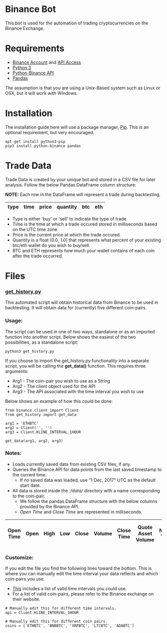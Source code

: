 # Binance Bot
This bot is used for the automation of trading cryptocurrencies on the Binance Exchange.

# Requirements
- [Binance Account](https://www.binance.com/register.html) and [API Access](https://www.binance.com/userCenter/createApi.html)
- [Python 3](https://www.python.org/downloads/)
- [Python-Binance API](https://github.com/sammchardy/python-binance)
- [Pandas](https://pandas.pydata.org)

The assumption is that you are using a Unix-Based system such as Linux or OSX, but it will work with Windows.

# Installation
The installation guide here will use a package manager, [Pip](https://pip.pypa.io/en/stable/). This is an optional requirement, but very encouraged.

```
apt-get install python3-pip
pip3 install python-binance pandas
```

# Trade Data
Trade Data is created by your unique bot and stored in a CSV file for later analysis. Follow the below Pandas.DataFrame column structure:

**NOTE:** Each row in the DataFrame will represent a trade during backtesting.

| type | time | price | quantity | btc | eth |
| ---- | -----| ----- | -------- | --- | --- |

- Type is either 'buy' or 'sell' to indicate the type of trade
- Time is the time at which a trade occured stored in milliseconds based on the UTC time zone.
- Price is the current price at which the trade occured.
- Quantity is a float (0.0, 1.0] that represents what percent of your existing btc/eth wallet do you wish to buy/sell.
- BTC and ETH represents how much your wallet contains of each coin after the trade occurred.

# Files

### [get_history.py](https://github.com/AlecMasterson/binance-bot/blob/master/get_history.py)
This automated script will obtain historical data from Binance to be used in backtesting. It will obtain data for (currently) five different coin-pairs.

### Usage:
The script can be used in one of two ways, standalone or as an imported function into another script. Below shows the easiest of the two possibilities, as a standalone script:

```
python3 get_history.py
```

If you choose to import the get_history.py functionality into a separate script, you will be calling the **get_data()** function. This requires three arguments:
- Arg1 - The coin-pair you wish to use as a String
- Arg2 - The client object used for the API
- Arg3 - The API associated with the time interval you wish to use

Below shows an example of how this could be done:

```
from binance.client import Client
from get_history import get_data

arg1 = 'ETHBTC'
arg2 = Client('', '')
arg3 = Client.KLINE_INTERVAL_1HOUR

get_data(arg1, arg2, arg3)
```
### Notes:
- Loads currently saved data from existing CSV files, if any.
- Queries the Binance API for data points from the last saved timestamp to the current time.
  - If no saved data was loaded, use "1 Dec, 2017" UTC as the default start date.
- All data is stored inside the *./data/* directory with a name corresponding to the coin-pair.
  - We follow the pandas.DataFrame structure with the below columns provided by the Binance API.
  - *Open Time* and *Close Time* are represented in milliseconds.

| Open Time | Open | High | Low | Close | Volume | Close Time | Quote Asset Volume | Number Trades | Taker Base Asset Volume | Take Quote Asset Volume | Ignore |
| --------- | ----| ----- | --- | ----- | ------ | ---------- | ------------------ | ------------- | ----------------------- | ----------------------- | ------ |

### Customize:
If you edit the file you find the following lines toward the bottom. This is where you can manually edit the time interval your data reflects and which coin-pairs you use.
- [This](https://python-binance.readthedocs.io/en/latest/constants.html) includes a list of valid time intervals you could use.
- For a list of valid coin-pairs, please refer to the Binance exchange on their website.

```
# Manually edit this for different time intervals.
api = Client.KLINE_INTERVAL_1HOUR

# Manually edit this for different coin pairs.
coins = ['ETHBTC', 'BNBBTC', 'XRPBTC', 'LTCBTC', 'ADABTC']
```
